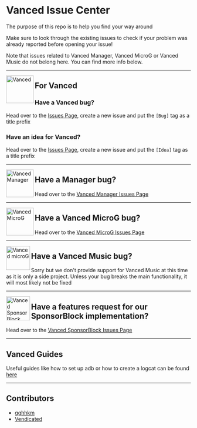 # Vanced Issue Center

The purpose of this repo is to help you find your way around

Make sure to look through the existing issues to check if your problem was already reported before opening your issue!

Note that issues related to Vanced Manager, Vanced MicroG or Vanced Music do not belong here. You can find more info below.

___

<a href="https://vancedapp.com"><img src="https://cdn.discordapp.com/emojis/833709207056154634.png?v=1" alt="Vanced" height="75" align="left"></a>

## For Vanced

### Have a Vanced bug?

Head over to the [Issues Page](https://github.com/YTVanced/Vanced/issues), create a new issue and put the `[Bug]` tag as a title prefix

### Have an idea for Vanced?

Head over to the [Issues Page](https://github.com/YTVanced/Vanced/issues), create a new issue and put the `[Idea]` tag as a title prefix
___

<a href="https://github.com/YTVanced/VancedManager"><img src="https://imgur.com/6jcpF4k.png" alt="Vanced Manager" align="left" height="75" ></a>

## Have a Manager bug?

Head over to the [Vanced Manager Issues Page](https://github.com/YTVanced/VancedManager/issues)
___

<a href="https://github.com/YTVanced/VancedMicroG"><img src="https://i.imgur.com/BCqPbnY.png" alt="Vanced MicroG" height="75" align="left" ></a>

## Have a Vanced MicroG bug?

Head over to the [Vanced MicroG Issues Page](https://github.com/YTVanced/VancedMicroG/issues)
___

<img src="https://i.imgur.com/VHW1oD7.png" alt="Vanced microG" height="65" align="left"></a>

## Have a Vanced Music bug?

Sorry but we don't provide support for Vanced Music at this time as it is only a side project. Unless your bug breaks the main functionality, it will most likely not be fixed
___

<a href="https://github.com/YTVanced/SponsorBlock"><img src="https://cdn.discordapp.com/attachments/548867094259826700/776979672264474644/LogoSponsorBlockSimple256px.png" alt="Vanced SponsorBlock" height="65" align="left"></a>

## Have a features request for our SponsorBlock implementation?

Head over to the [Vanced SponsorBlock Issues Page](https://github.com/YTVanced/SponsorBlock/issues)

___

## Vanced Guides

Useful guides like how to set up adb or how to create a logcat can be found [here](https://play.google.com/store/apps/details?id=com.vanced.faq)

___

## Contributors

- [gghhkm](https://github.com/gghhkm)
- [Vendicated](https://github.com/Vendicated)
